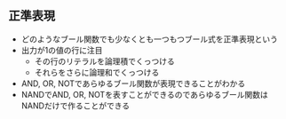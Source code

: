 ## 正準表現
- どのようなブール関数でも少なくとも一つもつブール式を正準表現という
- 出力が1の値の行に注目
	- その行のリテラルを論理積でくっつける
	- それらをさらに論理和でくっつける
- AND, OR, NOTであらゆるブール関数が表現できることがわかる
- NANDでAND, OR, NOTを表すことができるのであらゆるブール関数はNANDだけで作ることができる